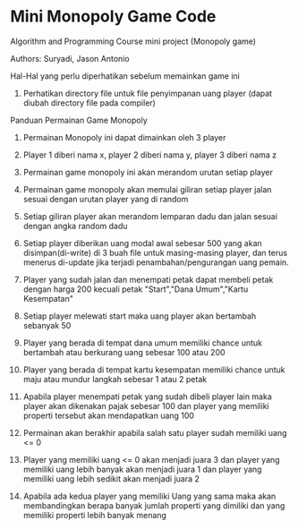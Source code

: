 # Mini Monopoly Game Code

Algorithm and Programming Course mini project (Monopoly game)

Authors: Suryadi, Jason Antonio

Hal-Hal yang perlu diperhatikan sebelum memainkan game ini 
1. Perhatikan directory file untuk file penyimpanan uang player (dapat diubah directory file pada compiler)

Panduan Permainan Game Monopoly

1. Permainan Monopoly ini dapat dimainkan oleh 3 player

2. Player 1 diberi nama x, player 2 diberi nama y, player 3 diberi nama z

3. Permainan game monopoly ini akan merandom urutan setiap player

4. Permainan game monopoly akan memulai giliran setiap player jalan sesuai dengan urutan player yang di random

5. Setiap giliran player akan merandom lemparan dadu dan jalan sesuai dengan angka random dadu

6. Setiap player diberikan uang modal awal sebesar 500 yang akan disimpan(di-write) di 3 buah file untuk masing-masing player, dan terus menerus di-update jika terjadi penambahan/pengurangan uang pemain.

7. Player yang sudah jalan dan menempati petak dapat membeli petak dengan harga 200 kecuali petak "Start","Dana Umum","Kartu Kesempatan"

8. Setiap player melewati start maka uang player akan bertambah sebanyak 50

9. Player yang berada di tempat dana umum memiliki chance untuk bertambah atau berkurang uang sebesar 100 atau 200

10. Player yang berada di tempat kartu kesempatan memiliki chance untuk maju atau mundur langkah sebesar 1 atau 2 petak

11. Apabila player menempati petak yang sudah dibeli player lain maka player akan dikenakan pajak sebesar 100 dan player yang memiliki       properti tersebut akan mendapatkan uang 100

12. Permainan akan berakhir apabila salah satu player sudah memiliki uang <= 0

13. Player yang memiliki uang <= 0 akan menjadi juara 3 dan player yang memiliki uang lebih banyak akan menjadi juara 1 dan player yang     memiliki uang lebih sedikit akan menjadi juara 2

14. Apabila ada kedua player yang memiliki Uang yang sama maka akan membandingkan berapa banyak jumlah properti yang dimiliki dan yang       memiliki properti lebih banyak menang
